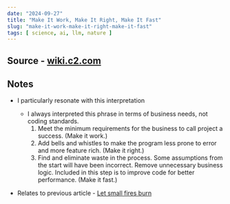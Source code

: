 ```yaml
---
date: "2024-09-27"
title: "Make It Work, Make It Right, Make It Fast"
slug: "make-it-work-make-it-right-make-it-fast"
tags: [ science, ai, llm, nature ]
---
```




## Source - [wiki.c2.com][1]

## Notes
* I particularly resonate with this interpretation
  * I always interpreted this phrase in terms of business needs, not coding standards.
    1. Meet the minimum requirements for the business to call project a success. (Make it work.)
    2. Add bells and whistles to make the program less prone to error and more feature rich. (Make it right.)
    3. Find and eliminate waste in the process. Some assumptions from the start will have been incorrect. Remove unnecessary business logic. Included in this step is to improve code for better performance. (Make it fast.)
* Relates to previous article - [Let small fires burn][2]



  [1]: https://wiki.c2.com/?MakeItWorkMakeItRightMakeItFast#
  [2]: /reads/let-small-fires-burn/
